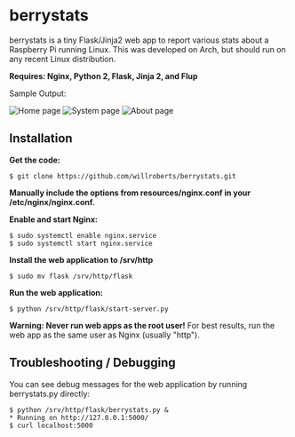 berrystats
==========

berrystats is a tiny Flask/Jinja2 web app to report various stats about a Raspberry Pi running Linux.
This was developed on Arch, but should run on any recent Linux distribution.

**Requires: Nginx, Python 2, Flask, Jinja 2, and Flup**

Sample Output:

![Home page](https://raw.github.com/willroberts/berrystats/master/templates/preview_home.png)
![System page](https://raw.github.com/willroberts/berrystats/master/templates/preview_system.png)
![About page](https://raw.github.com/willroberts/berrystats/master/templates/preview_about.png)

Installation
------------

**Get the code:**

    $ git clone https://github.com/willroberts/berrystats.git

**Manually include the options from resources/nginx.conf in your /etc/nginx/nginx.conf.**

**Enable and start Nginx:**

    $ sudo systemctl enable nginx.service
    $ sudo systemctl start nginx.service

**Install the web application to /srv/http**

    $ sudo mv flask /srv/http/flask

**Run the web application:**

    $ python /srv/http/flask/start-server.py

**Warning: Never run web apps as the root user!** For best results, run the web app as the same user as Nginx (usually "http").

Troubleshooting / Debugging
---------------------------

You can see debug messages for the web application by running berrystats.py directly:

    $ python /srv/http/flask/berrystats.py &
    * Running on http://127.0.0.1:5000/
    $ curl localhost:5000
